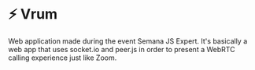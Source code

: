 # :zap: Vrum

Web application made during the event Semana JS Expert. It's basically a web app that uses socket.io and peer.js in order to present a WebRTC calling experience just like Zoom.